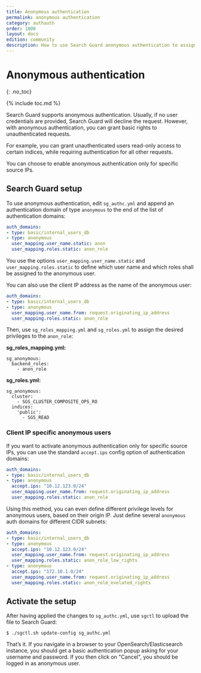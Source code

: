 ```yaml
---
title: Anonymous authentication
permalink: anonymous authentication 
category: authauth
order: 1000
layout: docs
edition: community
description: How to use Search Guard anonymous authentication to assign default permissions if a user is not authenticated.
---
```

<!---
Copyright 2020 floragunn GmbH
-->

# Anonymous authentication
{: .no_toc}

{% include toc.md %}

Search Guard supports anonymous authentication. Usually, if no user credentials are provided, Search Guard will decline the request. However, with anonymous authentication, you can grant basic rights to unauthenticated requests.

For example, you can grant unauthenticated users read-only access to certain indices, while requiring authentication for all other requests.

You can choose to enable anonymous authentication only for specific source IPs.

## Search Guard setup

To use anonymous authentication, edit `sg_authc.yml` and append an authentication domain of type `anonymous` to the end of the list of authentication domains:

```yaml
auth_domains:
- type: basic/internal_users_db
- type: anonymous
  user_mapping.user_name.static: anon
  user_mapping.roles.static: anon_role
```

You use the options `user_mapping.user_name.static` and `user_mapping.roles.static` to define which user name and which roles shall be assigned to the anonymous user.

You can also use the client IP address as the name of the anonymous user:

```yaml
auth_domains:
- type: basic/internal_users_db
- type: anonymous
  user_mapping.user_name.from: request.originating_ip_address
  user_mapping.roles.static: anon_role
```

Then, use `sg_roles_mapping.yml` and `sg_roles.yml` to assign the desired privileges to the `anon_role`: 


**sg\_roles\_mapping.yml:**

```
sg_anonymous:
  backend_roles:
    - anon_role
```

**sg\_roles.yml:**

```
sg_anonymous:
  cluster:
    - SGS_CLUSTER_COMPOSITE_OPS_RO
  indices:
    'public':
      - SGS_READ
```

### Client IP specific anonymous users

If you want to activate anonymous authentication only for specific source IPs, you can use the standard `accept.ips` config option of authentication domains:

```yaml
auth_domains:
- type: basic/internal_users_db
- type: anonymous
  accept.ips: "10.12.123.0/24"
  user_mapping.user_name.from: request.originating_ip_address
  user_mapping.roles.static: anon_role
```

Using this method, you can even define different privilege levels for anonymous users, based on their origin IP. Just define several `anonymous` auth domains for different CIDR subnets:

```yaml
auth_domains:
- type: basic/internal_users_db
- type: anonymous
  accept.ips: "10.12.123.0/24"
  user_mapping.user_name.from: request.originating_ip_address
  user_mapping.roles.static: anon_role_low_rights
- type: anonymous
  accept.ips: "172.10.1.0/24"
  user_mapping.user_name.from: request.originating_ip_address
  user_mapping.roles.static: anon_role_evelated_rights
```


## Activate the setup

After having applied the changes to `sg_authc.yml`, use `sgctl` to upload the file to Search Guard:

```
$ ./sgctl.sh update-config sg_authc.yml
```

That’s it. If you navigate in a browser to your OpenSearch/Elasticsearch instance, you should get a basic authentication popup asking for your username and password. If you then click on "Cancel", you should be logged in as anonymous user.



